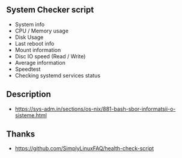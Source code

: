 ## System Checker script

* System info
* CPU / Memory usage
* Disk Usage
* Last reboot info
* Mount information
* Disc IO speed (Read / Write)
* Average information
* Speedtest
* Checking systemd services status

## Description

* https://sys-adm.in/sections/os-nix/881-bash-sbor-informatsii-o-sisteme.html

## Thanks

* https://github.com/SimplyLinuxFAQ/health-check-script